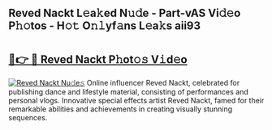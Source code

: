 ## Reved Nackt L𝚎a𝚔ed N𝚞𝚍e - Part-vAS Vi𝚍𝚎o P𝚑𝚘tos - H𝚘𝚝 O𝚗𝚕yf𝚊ns L𝚎a𝚔s aii93

# <h2><a href="http://kff6bt4.oniu.top/?m=Reved+Nackt">🔗👉 🔴 Reved Nackt P𝚑ot𝚘𝚜 V𝚒d𝚎o</a></h2>

[![Reved Nackt Nu𝚍e𝚜](https://i.imgur.com/0qMVB7G.gif)](http://kff6bt4.oniu.top/?m=Reved+Nackt)
Online influencer Reved Nackt, celebrated for publishing dance and lifestyle material, consisting of performances and personal vlogs. Innovative special effects artist Reved Nackt, famed for their remarkable abilities and achievements in creating visually stunning sequences.  
